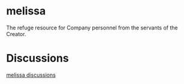 # melissa
The refuge resource for Company personnel from the servants of the Creator.

# Discussions
[melissa discussions](https://github.com/purplevault/melissa/discussions)
